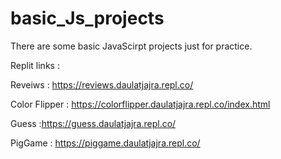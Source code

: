 # basic_Js_projects
There are some basic JavaScirpt projects just for practice. 

Replit links : 

Reveiws : https://reviews.daulatjajra.repl.co/

Color Flipper : https://colorflipper.daulatjajra.repl.co/index.html

Guess :https://guess.daulatjajra.repl.co/

PigGame : https://piggame.daulatjajra.repl.co/
